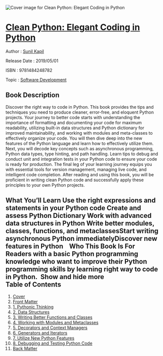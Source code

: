 ![Cover image for Clean Python: Elegant Coding in Python](https://imgdetail.ebookreading.net/cover/cover/20200215/EB9781484248782.jpg)

[Clean Python: Elegant Coding in Python](https://ebookreading.net/view/book/Clean+Python%3A+Elegant+Coding+in+Python-EB9781484248782_1.html "Clean Python: Elegant Coding in Python")
====================================================================================================================

Author : [Sunil Kapil](https://ebookreading.net/search/author/Sunil+Kapil)

Release Date : 2019/05/01

ISBN : 9781484248782

Topic : [Software Development](https://ebookreading.net/search/category/software-development)

Book Description
-----------------

 Discover the right way to code in Python. This book provides the tips and techniques you need to produce cleaner, error-free, and eloquent Python projects. 
  Your journey to better code starts with understanding the importance of formatting and documenting your code for maximum readability, utilizing built-in data structures and Python dictionary for improved maintainability, and working with modules and meta-classes to effectively organize your code. You will then dive deep into the new features of the Python language and learn how to effectively utilize them. Next, you will decode key concepts such as asynchronous programming, Python data types, type hinting, and path handling. Learn tips to debug and conduct unit and integration tests in your Python code to ensure your code is ready for production. The final leg of your learning journey equips you with essential tools for version management, managing live code, and intelligent code completion. After reading and using this book, you will be proficient in writing clean Python code and successfully apply these principles to your own Python projects.  

 What You’ll Learn
 Use the right expressions and statements in your Python code Create and assess Python Dictionary Work with advanced data structures in Python Write better modules, classes, functions, and metaclassesStart writing asynchronous Python immediatelyDiscover new features in Python       
Who This Book Is For
Readers with a basic Python programming knowledge who want to improve their Python programming skills by learning right way to code in Python.         Show and hide more                
Table of Contents
-----------------

1. [Cover](https://ebookreading.net/view/book/Clean+Python%3A+Elegant+Coding+in+Python-EB9781484248782_1.html)
1. [Front Matter](https://ebookreading.net/view/book/Clean+Python%3A+Elegant+Coding+in+Python-EB9781484248782_2.html)
1. [1. Pythonic Thinking](https://ebookreading.net/view/book/Clean+Python%3A+Elegant+Coding+in+Python-EB9781484248782_3.html)
1. [2. Data Structures](https://ebookreading.net/view/book/Clean+Python%3A+Elegant+Coding+in+Python-EB9781484248782_4.html)
1. [3. Writing Better Functions and Classes](https://ebookreading.net/view/book/Clean+Python%3A+Elegant+Coding+in+Python-EB9781484248782_5.html)
1. [4. Working with Modules and Metaclasses](https://ebookreading.net/view/book/Clean+Python%3A+Elegant+Coding+in+Python-EB9781484248782_6.html)
1. [5. Decorators and Context Managers](https://ebookreading.net/view/book/Clean+Python%3A+Elegant+Coding+in+Python-EB9781484248782_7.html)
1. [6. Generators and Iterators](https://ebookreading.net/view/book/Clean+Python%3A+Elegant+Coding+in+Python-EB9781484248782_8.html)
1. [7. Utilize New Python Features](https://ebookreading.net/view/book/Clean+Python%3A+Elegant+Coding+in+Python-EB9781484248782_9.html)
1. [8. Debugging and Testing Python Code](https://ebookreading.net/view/book/Clean+Python%3A+Elegant+Coding+in+Python-EB9781484248782_10.html)
1. [Back Matter](https://ebookreading.net/view/book/Clean+Python%3A+Elegant+Coding+in+Python-EB9781484248782_11.html)
